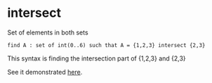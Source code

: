 # intersect

Set of elements in both sets

```essence
find A : set of int(0..6) such that A = {1,2,3} intersect {2,3}
```
This syntax is finding the intersection part of {1,2,3} and {2,3}

See it demonstrated [here](https://github.com/conjure-cp/conjure/blob/main/docs/Set_operators.ipynb).
